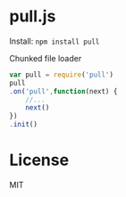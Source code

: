 pull.js
============

Install:
`npm install pull`

Chunked file loader

```javascript
var pull = require('pull')
pull
.on('pull',function(next) {
	//...
	next()
})
.init()
```

License
===
MIT
